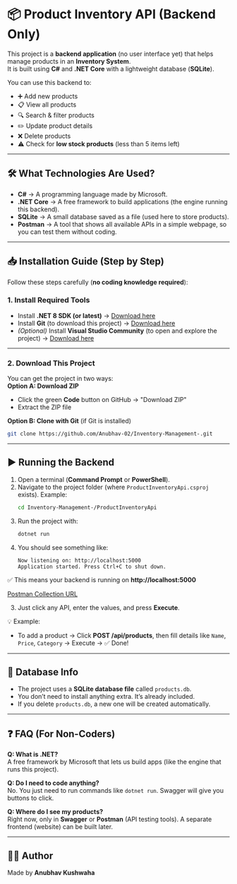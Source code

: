 # 📦 Product Inventory API (Backend Only)

This project is a **backend application** (no user interface yet) that helps manage products in an **Inventory System**.  
It is built using **C#** and **.NET Core** with a lightweight database (**SQLite**).  

You can use this backend to:  
- ➕ Add new products  
- 📋 View all products  
- 🔍 Search & filter products  
- ✏️ Update product details  
- ❌ Delete products 
- ⚠️ Check for **low stock products** (less than 5 items left)  

---

## 🛠 What Technologies Are Used?
- **C#** → A programming language made by Microsoft.  
- **.NET Core** → A free framework to build applications (the engine running this backend).  
- **SQLite** → A small database saved as a file (used here to store products).  
- **Postman** → A tool that shows all available APIs in a simple webpage, so you can test them without coding.  

---

## 📥 Installation Guide (Step by Step)
Follow these steps carefully (**no coding knowledge required**):
### 1. Install Required Tools
- Install **.NET 8 SDK (or latest)** → [Download here](https://dotnet.microsoft.com/en-us/download)  
- Install **Git** (to download this project) → [Download here](https://git-scm.com/downloads)  
- *(Optional)* Install **Visual Studio Community** (to open and explore the project) → [Download here](https://visualstudio.microsoft.com/vs/community/)  

---

### 2. Download This Project
You can get the project in two ways:  
**Option A: Download ZIP**  
- Click the green **Code** button on GitHub → "Download ZIP"  
- Extract the ZIP file  

**Option B: Clone with Git** (if Git is installed)  
```bash
git clone https://github.com/Anubhav-02/Inventory-Management-.git
```

---

## ▶️ Running the Backend
1. Open a terminal (**Command Prompt** or **PowerShell**).  
2. Navigate to the project folder (where `ProductInventoryApi.csproj` exists). Example:  
   ```bash
   cd Inventory-Management-/ProductInventoryApi
   ```
3. Run the project with:  
   ```bash
   dotnet run
   ```
4. You should see something like:  
   ```
   Now listening on: http://localhost:5000
   Application started. Press Ctrl+C to shut down.
   ```

✅ This means your backend is running on **http://localhost:5000**

[Postman Collection URL](https://.postman.co/workspace/My-Workspace~9106ab3a-a3d7-4634-8f0d-d107dbaed5b7/request/42616923-e4a60cf9-e549-444e-a176-a4f54cf72a04?action=share&creator=42616923&ctx=documentation&active-environment=42616923-5c257926-88ba-411f-ae2f-d1886a17c557) 

3. Just click any API, enter the values, and press **Execute**.  

💡 Example:  
- To add a product → Click **POST /api/products**, then fill details like `Name`, `Price`, `Category` → Execute → ✅ Done!  

---

## 📂 Database Info

- The project uses a **SQLite database file** called `products.db`.  
- You don’t need to install anything extra. It’s already included.  
- If you delete `products.db`, a new one will be created automatically.  

---

## ❓ FAQ (For Non-Coders)

**Q: What is .NET?**  
A free framework by Microsoft that lets us build apps (like the engine that runs this project).  

**Q: Do I need to code anything?**  
No. You just need to run commands like `dotnet run`. Swagger will give you buttons to click.  

**Q: Where do I see my products?**  
Right now, only in **Swagger** or **Postman** (API testing tools). A separate frontend (website) can be built later.  

---

## 👨‍💻 Author
Made by **Anubhav Kushwaha**
